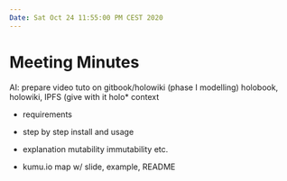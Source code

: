 ```yaml
---
Date: Sat Oct 24 11:55:00 PM CEST 2020
---
```

# Meeting Minutes

AI: prepare video tuto on gitbook/holowiki (phase I modelling)
holobook, holowiki, IPFS (give with it holo* context


- requirements
- step by step install and usage
- explanation mutability immutability etc.

- kumu.io map w/ slide, example, README





